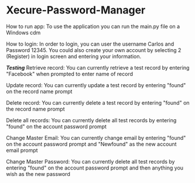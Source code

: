 # Xecure-Password-Manager

How to run app:
To use the application you can run the main.py file on a Windows cdm

How to login:
In order to login, you can user the username Carlos and Password 12345.
You could also create your own account by selecting 2 (Register)
in login screen and entering your information.


***Testing***
Retrieve record:
You can currently retrieve a test record by entering "Facebook" when prompted to enter name of record

Update record:
You can currently update a test record by entering "found" on the record name prompt

Delete record:
You can currently delete a test record by entering "found" on the record name prompt

Delete all records:
You can currently delete all test records by entering "found" on the account password prompt

Change Master Email:
You can currently change email by entering "found" on the account password prompt and "Newfound" as the new account email prompt

Change Master Password:
You can currently delete all test records by entering "found" on the account password prompt and then anything you wish as the new password
